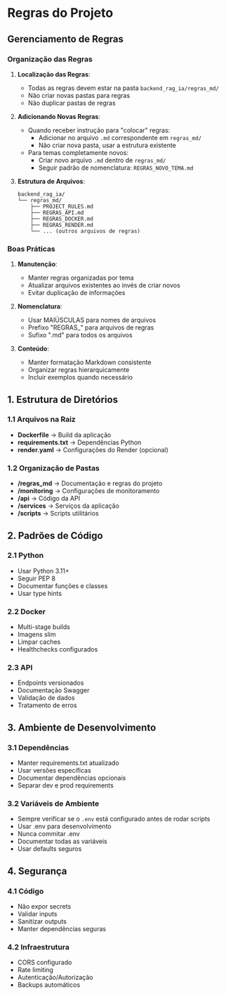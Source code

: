 # Regras do Projeto

## Gerenciamento de Regras

### Organização das Regras

1. **Localização das Regras**:

   - Todas as regras devem estar na pasta `backend_rag_ia/regras_md/`
   - Não criar novas pastas para regras
   - Não duplicar pastas de regras

2. **Adicionando Novas Regras**:

   - Quando receber instrução para "colocar" regras:
     - Adicionar no arquivo `.md` correspondente em `regras_md/`
     - Não criar nova pasta, usar a estrutura existente
   - Para temas completamente novos:
     - Criar novo arquivo `.md` dentro de `regras_md/`
     - Seguir padrão de nomenclatura: `REGRAS_NOVO_TEMA.md`

3. **Estrutura de Arquivos**:
   ```
   backend_rag_ia/
   └── regras_md/
       ├── PROJECT_RULES.md
       ├── REGRAS_API.md
       ├── REGRAS_DOCKER.md
       ├── REGRAS_RENDER.md
       └── ... (outros arquivos de regras)
   ```

### Boas Práticas

1. **Manutenção**:

   - Manter regras organizadas por tema
   - Atualizar arquivos existentes ao invés de criar novos
   - Evitar duplicação de informações

2. **Nomenclatura**:

   - Usar MAIÚSCULAS para nomes de arquivos
   - Prefixo "REGRAS\_" para arquivos de regras
   - Sufixo ".md" para todos os arquivos

3. **Conteúdo**:
   - Manter formatação Markdown consistente
   - Organizar regras hierarquicamente
   - Incluir exemplos quando necessário

## 1. Estrutura de Diretórios

### 1.1 Arquivos na Raiz

- **Dockerfile** → Build da aplicação
- **requirements.txt** → Dependências Python
- **render.yaml** → Configurações do Render (opcional)

### 1.2 Organização de Pastas

- **/regras_md** → Documentação e regras do projeto
- **/monitoring** → Configurações de monitoramento
- **/api** → Código da API
- **/services** → Serviços da aplicação
- **/scripts** → Scripts utilitários

## 2. Padrões de Código

### 2.1 Python

- Usar Python 3.11+
- Seguir PEP 8
- Documentar funções e classes
- Usar type hints

### 2.2 Docker

- Multi-stage builds
- Imagens slim
- Limpar caches
- Healthchecks configurados

### 2.3 API

- Endpoints versionados
- Documentação Swagger
- Validação de dados
- Tratamento de erros

## 3. Ambiente de Desenvolvimento

### 3.1 Dependências

- Manter requirements.txt atualizado
- Usar versões específicas
- Documentar dependências opcionais
- Separar dev e prod requirements

### 3.2 Variáveis de Ambiente

- Sempre verificar se o `.env` está configurado antes de rodar scripts
- Usar .env para desenvolvimento
- Nunca commitar .env
- Documentar todas as variáveis
- Usar defaults seguros

## 4. Segurança

### 4.1 Código

- Não expor secrets
- Validar inputs
- Sanitizar outputs
- Manter dependências seguras

### 4.2 Infraestrutura

- CORS configurado
- Rate limiting
- Autenticação/Autorização
- Backups automáticos
